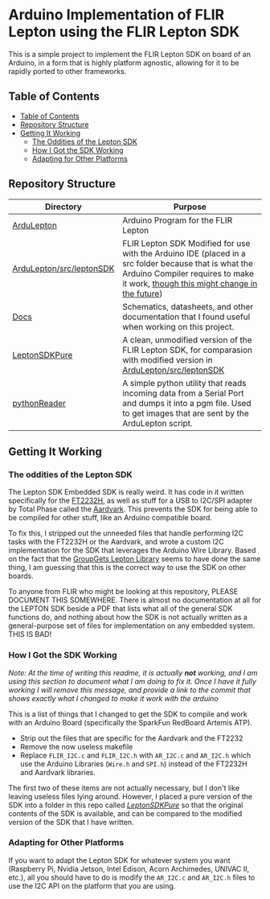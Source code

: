 # Arduino Implementation of FLIR Lepton using the FLIR Lepton SDK

This is a simple project to implement the FLIR Lepton SDK on board of an Arduino, in a form that is highly platform agnostic, allowing for it to be rapidly ported to other frameworks.

## Table of Contents

- [Table of Contents](#table-of-contents)
- [Repository Structure](#repository-Structure)
- [Getting It Working](#Getting-It-Working)
  - [The Oddities of the Lepton SDK](#The-Oddities-of-the-Lepton-SDK)
  - [How I Got the SDK Working](#how-i-got-the-sdk-working)
  - [Adapting for Other Platforms](#adapting-for-other-platforms)

## Repository Structure

| **Directory**  | **Purpose**  |
|----------------|--------------|
| [ArduLepton](./ArduLepton) | Arduino Program for the FLIR Lepton | 
| [ArduLepton/src/leptonSDK](./ArduLepton/src/sdk) | FLIR Lepton SDK Modified for use with the Arduino IDE (placed in a src folder because that is what the Arduino Compiler requires to make it work, [though this might change in the future](https://github.com/arduino/Arduino/pull/11110/files)) | 
| [Docs](./Docs) | Schematics, datasheets, and other documentation that I found useful when working on this project. | 
| [LeptonSDKPure](./LeptonSDKPure) | A clean, unmodified version of the FLIR Lepton SDK, for comparasion with modified version in [ArduLepton/src/leptonSDK](./ArduLepton/src/sdk) | 
| [pythonReader](./PythonReader) | A simple python utility that reads incoming data from a Serial Port and dumps it into a pgm file. Used to get images that are sent by the ArduLepton script. |


## Getting It Working

### The oddities of the Lepton SDK

The Lepton SDK Embedded SDK is really weird. It has code in it written specifically for the [FT2232H](https://www.ftdichip.com/Products/ICs/FT2232H.html), as well as stuff for a USB to I2C/SPI adapter by Total Phase called the [Aardvark](https://www.totalphase.com/products/aardvark-i2cspi/). This prevents the SDK for being able to be compiled for other stuff, like an Arduino compatible board.

To fix this, I stripped out the unneeded files that handle performing I2C tasks with the FT2232H or the Aardvark, and wrote a custom I2C implementation for the SDK that leverages the Arduino Wire Library. Based on the fact that the [GroupGets Lepton Library](https://github.com/groupgets/LeptonModule) seems to have done the same thing, I am guessing that this is the correct way to use the SDK on other boards.

To anyone from FLIR who might be looking at this repository, PLEASE DOCUMENT THIS SOMEWHERE. There is almost no documentation at all for the LEPTON SDK beside a PDF that lists what all of the general SDK functions do, and nothing about how the SDK is not actually written as a general-purpose set of files for implementation on any embedded system. THIS IS BAD!

### How I Got the SDK Working

_Note: At the time of writing this readme, it is actually **not** working, and I am using this
section to document what I am doing to fix it. Once I have it fully working I will remove this message, and provide a link to the commit that shows exactly what I changed to make it work with the arduino_

This is a list of things that I changed to get the SDK to compile and work with an Arduino Board (specifically the SparkFun RedBoard Artemis ATP).

- Strip out the files that are specific for the Aardvark and the FT2232
- Remove the now useless makefile
- Replace `FLIR_I2C.c` and `FLIR_I2C.h` with `AR_I2C.c` and `AR_I2C.h` which use the Arduino Libraries (`Wire.h` and `SPI.h`) instead of the FT2232H and Aardvark libraries.

The first two of these items are not actually necessary, but I don't like leaving useless files lying around. However, I placed a pure version of the SDK into a folder in this repo called _[LeptonSDKPure](./LeptonSDKPure)_ so that the original contents of the SDK is available, and can be compared to the modified version of the SDK that I have written.

### Adapting for Other Platforms

If you want to adapt the Lepton SDK for whatever system you want (Raspberry Pi, Nvidia Jetson, Intel Edison, Acorn Archimedes, UNIVAC II, etc.), all you should have to do is modify the `AR_I2C.c` and `AR_I2C.h` files to use the I2C API on the platform that you are using.
